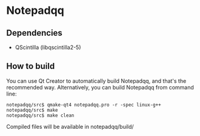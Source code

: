 Notepadqq
=========

Dependencies
------------
   * QScintilla (libqscintilla2-5)

How to build
------------
You can use Qt Creator to automatically build Notepadqq, and that's the recommended way.
Alternatively, you can build Notepadqq from command line:

    notepadqq/src$ qmake-qt4 notepadqq.pro -r -spec linux-g++
    notepadqq/src$ make
    notepadqq/src$ make clean

Compiled files will be available in notepadqq/build/
    

